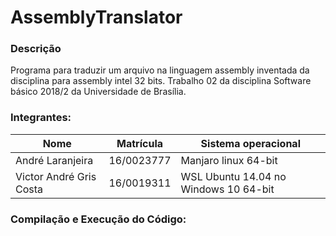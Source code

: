 # AssemblyTranslator

### Descrição

Programa para traduzir um arquivo na linguagem assembly inventada da disciplina
para assembly intel 32 bits. Trabalho 02 da disciplina Software básico 2018/2
da Universidade de Brasília.

### Integrantes:

Nome | Matrícula | Sistema operacional
---  | --- | ---
André Laranjeira | 16/0023777 | Manjaro linux 64-bit
Victor André Gris Costa | 16/0019311 | WSL Ubuntu 14.04 no Windows 10 64-bit

### Compilação e Execução do Código:
